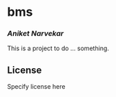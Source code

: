 # bms
### _Aniket Narvekar_

This is a project to do ... something.

## License

Specify license here

